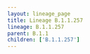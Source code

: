 ```yaml
---
layout: lineage_page
title: Lineage B.1.1.257
lineage: B.1.1.257
parent: B.1.1
children: ['B.1.1.257']
---
```

